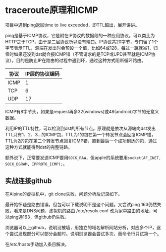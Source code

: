 traceroute原理和ICMP
====
项目中遇到ping返回time to live exceeded，即TTL超出，展开讲讲。

ping是基于ICMP协议，它是附在IP协议的数据段的一种应用协议，可以类比为HTTP之于TCP，由于是二层协议所以没有端口。IP协议共20字节，专门留了1个字节表示TTL，源端在发出时会预设一个值，比如64或128，每过一跳就减1，归零时如果还没到dst就会报ICMP错（不管请求的是TCP或UPD甚至就是ICMP协议）。目的是防止IP在路由的过程中遇到环，通过这种方式阻断循环路由。

| 协议 | IP层的协议编码 |
| ---- | ---- |
| ICMP | 1  |
| TCP  | 6  |
| UDP  | 17 |

ICMP有8字节头，如果是request再多32(windows)或48(android)字节的无意义数据。

利用IP的TTL特性，可以检测到dst的所有节点。原理就是依次从源端向dst发出TTL只有1、2、3...的ICMP包，TTL为1的包在第一个转发节点会回复ICMP错，TTL为2的包在第二个转发节点回复ICMP错，直到最后一个成功到达的包，通过这种方式就能得到dst的完整链路。

额外说下，正常要发送ICMP要用`SOCK_RAW`，但apple的系统要用`socket(AF_INET, SOCK_DGRAM, IPPROTO_ICMP);`。

实战连接github
--
在Alpine的虚拟机中，git clone失败，问题分析后记录如下。

最开始怀疑是路由错误，但包可以下载说明不是这个问题。又尝试ping 163仍然失败，看来是DNS问题，虚拟机的路由 /etc/resolv.conf 改为家中路由的地址，可以ping通163，但github仍失败。

浏览器可以上github，说明没被墙，用独立的域名解析网站分析，对应多个IP，逐个尝试发现部分可以部分会超时。说明浏览器会尝试多次，而命令行只试第一个。

在/etc/hosts手动加入条目解决。
